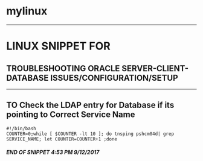 # mylinux
---
# LINUX SNIPPET FOR 

## TROUBLESHOOTING ORACLE SERVER-CLIENT-DATABASE ISSUES/CONFIGURATION/SETUP
---

## TO Check the LDAP entry for Database if its pointing to Correct Service Name

```linux
#!/bin/bash
COUNTER=0;while [ $COUNTER -lt 10 ]; do tnsping pshcm04d| grep SERVICE_NAME; let COUNTER=COUNTER+1 ;done
```


##### END OF SNIPPET 4:53 PM 9/12/2017

